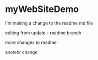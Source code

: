 # myWebSiteDemo

I'm making a change to the readme md file

editing from update - readme branch

more changes to readme

anotehr change
